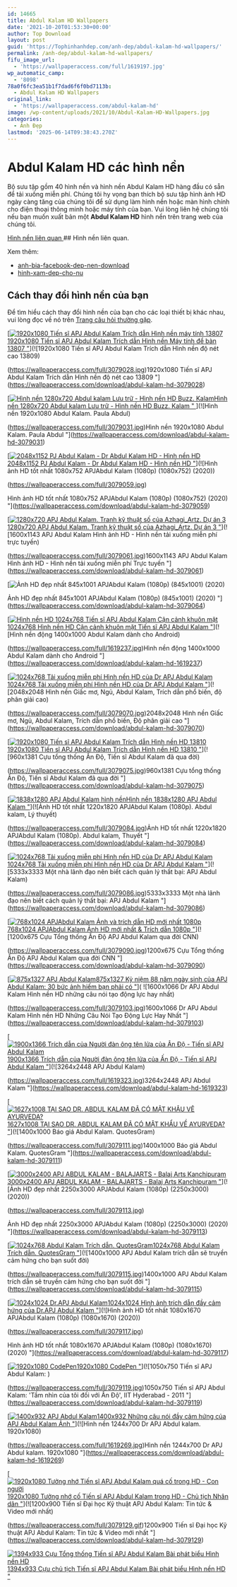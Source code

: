 ```yaml
---
id: 14665
title: Abdul Kalam HD Wallpapers
date: '2021-10-20T01:53:30+00:00'
author: Top Download
layout: post
guid: 'https://Tophinhanhdep.com/anh-dep/abdul-kalam-hd-wallpapers/'
permalink: /anh-dep/abdul-kalam-hd-wallpapers/
fifu_image_url:
  - 'https://wallpaperaccess.com/full/1619197.jpg'
wp_automatic_camp:
  - '8098'
78a0f6fc3ea51b1f7dad6f6f0bd7113b:
  - Abdul Kalam HD Wallpapers
original_link:
  - 'https://wallpaperaccess.com/abdul-kalam-hd'
image: /wp-content/uploads/2021/10/Abdul-Kalam-HD-Wallpapers.jpg
categories:
  - Ảnh Đẹp
lastmod: '2025-06-14T09:38:43.270Z'
---
```

# Abdul Kalam HD các hình nền

Bộ sưu tập gồm 40 hình nền và hình nền Abdul Kalam HD hàng đầu có sẵn để tải xuống miễn phí. Chúng tôi hy vọng bạn thích bộ sưu tập hình ảnh HD ngày càng tăng của chúng tôi để sử dụng làm hình nền hoặc màn hình chính cho điện thoại thông minh hoặc máy tính của bạn. Vui lòng liên hệ chúng tôi nếu bạn muốn xuất bản một **Abdul Kalam HD** hình nền trên trang web của chúng tôi.

[Hình nền liên quan ](#related) ## Hình nền liên quan.

   
 Xem thêm:

   
- [anh-bia-facebook-dep-nen-download](https://tophinhanhdep.com/anh-bia/anh-bia-facebook-dep-nen-download/)
- [hinh-xam-dep-cho-nu](https://tophinhanhdep.com/hinh-xam-dep/hinh-xam-dep-cho-nu/)

## Cách thay đổi hình nền của bạn

Để tìm hiểu cách thay đổi hình nền của bạn cho các loại thiết bị khác nhau, vui lòng đọc về nó trên [Trang câu hỏi thường gặp](https://tophinhanhdep.com/faq/).

  
[[![1920x1080 Tiến sĩ APJ Abdul Kalam Trích dẫn Hình nền máy tính 13807](https://wallpaperaccess.com/full/1619197.jpg)1920x1080 Tiến sĩ APJ Abdul Kalam Trích dẫn Hình nền Máy tính để bàn 13807 "](https://wallpaperaccess.com/download/abdul-kalam-hd-1619197)](![1920x1080 Tiến sĩ APJ Abdul Kalam Trích dẫn Hình nền độ nét cao 13809)

(https://wallpaperaccess.com/full/3079028.jpg)1920x1080 Tiến sĩ APJ Abdul Kalam Trích dẫn Hình nền độ nét cao 13809 "](https://wallpaperaccess.com/download/abdul-kalam-hd-3079028)

[[![Hình nền 1280x720 Abdul kalam Lưu trữ - Hình nền HD Buzz.  Kalam](https://wallpaperaccess.com/full/1619215.jpg)Hình nền 1280x720 Abdul kalam Lưu trữ - Hình nền HD Buzz. Kalam " ](https://wallpaperaccess.com/download/abdul-kalam-hd-1619215)](![Hình nền 1920x1080 Abdul Kalam.  Paula Abdul)

(https://wallpaperaccess.com/full/3079031.jpg)Hình nền 1920x1080 Abdul Kalam. Paula Abdul "](https://wallpaperaccess.com/download/abdul-kalam-hd-3079031)

[[![2048x1152 PJ Abdul Kalam - Dr Abdul Kalam HD - Hình nền HD](https://wallpaperaccess.com/full/3079056.jpg)2048x1152 PJ Abdul Kalam - Dr Abdul Kalam HD - Hình nền HD "](https://wallpaperaccess.com/download/abdul-kalam-hd-3079056)](![Hình ảnh HD tốt nhất 1080x752 APJAbdul Kalam (1080p) (1080x752) (2020))

(https://wallpaperaccess.com/full/3079059.jpg)

Hình ảnh HD tốt nhất 1080x752 APJAbdul Kalam (1080p) (1080x752) (2020) "](https://wallpaperaccess.com/download/abdul-kalam-hd-3079059)

[[![1280x720 APJ Abdul Kalam.  Tranh kỹ thuật số của Azhagi_Artz.  Dự án 3](https://wallpaperaccess.com/full/3079060.jpg)1280x720 APJ Abdul Kalam. Tranh kỹ thuật số của Azhagi\_Artz. Dự án 3 "](https://wallpaperaccess.com/download/abdul-kalam-hd-3079060)](![1600x1143 APJ Abdul Kalam Hình ảnh HD - Hình nền tải xuống miễn phí trực tuyến)

(https://wallpaperaccess.com/full/3079061.jpg)1600x1143 APJ Abdul Kalam Hình ảnh HD - Hình nền tải xuống miễn phí Trực tuyến "](https://wallpaperaccess.com/download/abdul-kalam-hd-3079061)

[![Ảnh HD đẹp nhất 845x1001 APJAbdul Kalam (1080p) (845x1001) (2020)](https://wallpaperaccess.com/full/3079064.jpg)

Ảnh HD đẹp nhất 845x1001 APJAbdul Kalam (1080p) (845x1001) (2020) "](https://wallpaperaccess.com/download/abdul-kalam-hd-3079064)

[[![Hình nền HD 1024x768 Tiến sĩ APJ Abdul Kalam Cận cảnh khuôn mặt](https://wallpaperaccess.com/full/1619321.jpg)1024x768 Hình nền HD Cận cảnh khuôn mặt Tiến sĩ APJ Abdul Kalam "](https://wallpaperaccess.com/download/abdul-kalam-hd-1619321)](![Hình nền động 1400x1000 Abdul Kalam dành cho Android)

(https://wallpaperaccess.com/full/1619237.jpg)Hình nền động 1400x1000 Abdul Kalam dành cho Android "](https://wallpaperaccess.com/download/abdul-kalam-hd-1619237)

[[![1024x768 Tải xuống miễn phí Hình nền HD của Dr APJ Abdul Kalam](https://wallpaperaccess.com/full/1619203.jpg)1024x768 Tải xuống miễn phí Hình nền HD của Dr APJ Abdul Kalam "](https://wallpaperaccess.com/download/abdul-kalam-hd-1619203)](![2048x2048 Hình nền Giấc mơ, Ngủ, Abdul Kalam, Trích dẫn phổ biến, độ phân giải cao)

(https://wallpaperaccess.com/full/3079070.jpg)2048x2048 Hình nền Giấc mơ, Ngủ, Abdul Kalam, Trích dẫn phổ biến, Độ phân giải cao "](https://wallpaperaccess.com/download/abdul-kalam-hd-3079070)

[[![1920x1080 Tiến sĩ APJ Abdul Kalam Trích dẫn Hình nền HD 13810](https://wallpaperaccess.com/full/3079073.jpg)1920x1080 Tiến sĩ APJ Abdul Kalam Trích dẫn Hình nền HD 13810 "](https://wallpaperaccess.com/download/abdul-kalam-hd-3079073)](![960x1381 Cựu tổng thống Ấn Độ, Tiến sĩ Abdul Kalam đã qua đời)

(https://wallpaperaccess.com/full/3079075.jpg)960x1381 Cựu tổng thống Ấn Độ, Tiến sĩ Abdul Kalam đã qua đời "](https://wallpaperaccess.com/download/abdul-kalam-hd-3079075)

 [[![1838x1280 APJ Abdul Kalam hình nền](https://wallpaperaccess.com/full/3079081.jpg)Hình nền 1838x1280 APJ Abdul Kalam "](https://wallpaperaccess.com/download/abdul-kalam-hd-3079081)](![Ảnh HD tốt nhất 1220x1820 APJAbdul Kalam (1080p).  Abdul kalam, Lý thuyết)

(https://wallpaperaccess.com/full/3079084.jpg)Ảnh HD tốt nhất 1220x1820 APJAbdul Kalam (1080p). Abdul kalam, Thuyết "](https://wallpaperaccess.com/download/abdul-kalam-hd-3079084)

[[![1024x768 Tải xuống miễn phí Hình nền HD của Dr APJ Abdul Kalam](https://wallpaperaccess.com/full/1619270.jpg)1024x768 Tải xuống miễn phí Hình nền HD của Dr APJ Abdul Kalam "](https://wallpaperaccess.com/download/abdul-kalam-hd-1619270)](![5333x3333 Một nhà lãnh đạo nên biết cách quản lý thất bại: APJ Abdul Kalam)

(https://wallpaperaccess.com/full/3079086.jpg)5333x3333 Một nhà lãnh đạo nên biết cách quản lý thất bại: APJ Abdul Kalam "](https://wallpaperaccess.com/download/abdul-kalam-hd-3079086)

[[![768x1024 APJAbdul Kalam Ảnh và trích dẫn HD mới nhất 1080p](https://wallpaperaccess.com/full/3079088.jpg)768x1024 APJAbdul Kalam Ảnh HD mới nhất &amp; Trích dẫn 1080p "](https://wallpaperaccess.com/download/abdul-kalam-hd-3079088)](![1200x675 Cựu Tổng thống Ấn Độ APJ Abdul Kalam qua đời CNN)

(https://wallpaperaccess.com/full/3079090.jpg)1200x675 Cựu Tổng thống Ấn Độ APJ Abdul Kalam qua đời CNN "](https://wallpaperaccess.com/download/abdul-kalam-hd-3079090)

[[![875x1327 APJ Abdul Kalam](https://wallpaperaccess.com/full/3079092.jpg)875x1327 Kỷ niệm 88 năm ngày sinh của APJ Abdul Kalam: 30 bức ảnh hiếm bạn phải có "](https://wallpaperaccess.com/download/abdul-kalam-hd-3079092)]( ![1600x1066 Dr APJ Abdul Kalam Hình nền HD những câu nói tạo động lực hay nhất)

(https://wallpaperaccess.com/full/3079103.jpg)1600x1066 Dr APJ Abdul Kalam Hình nền HD Những Câu Nói Tạo Động Lực Hay Nhất "](https://wallpaperaccess.com/download/abdul-kalam-hd-3079103)

[[![1900x1366 Trích dẫn của Người đàn ông tên lửa của Ấn Độ - Tiến sĩ APJ Abdul Kalam](https://wallpaperaccess.com/full/3079106.jpg)1900x1366 Trích dẫn của Người đàn ông tên lửa của Ấn Độ - Tiến sĩ APJ Abdul Kalam "](https://wallpaperaccess.com/download/abdul-kalam-hd-3079106)](![3264x2448 APJ Abdul Kalam)

(https://wallpaperaccess.com/full/1619323.jpg)3264x2448 APJ Abdul Kalam "](https://wallpaperaccess.com/download/abdul-kalam-hd-1619323)

[[![1627x1008 TẠI SAO DR.  ABDUL KALAM ĐÃ CÓ MẬT KHẨU VỀ AYURVEDA?](https://wallpaperaccess.com/full/3079110.jpg)1627x1008 TẠI SAO DR. ABDUL KALAM ĐÃ CÓ MẬT KHẨU VỀ AYURVEDA? "](https://wallpaperaccess.com/download/abdul-kalam-hd-3079110)](![1400x1000 Báo giá Abdul Kalam.  QuotesGram)

(https://wallpaperaccess.com/full/3079111.jpg)1400x1000 Báo giá Abdul Kalam. QuotesGram "](https://wallpaperaccess.com/download/abdul-kalam-hd-3079111)

[[![3000x2400 APJ ABDUL KALAM - BALAJARTS - Balaj Arts Kanchipuram](https://wallpaperaccess.com/full/3079112.jpg)3000x2400 APJ ABDUL KALAM - BALAJARTS - Balaj Arts Kanchipuram "](https://wallpaperaccess.com/download/abdul-kalam-hd-3079112)](![Ảnh HD đẹp nhất 2250x3000 APJAbdul Kalam (1080p) (2250x3000) (2020))

(https://wallpaperaccess.com/full/3079113.jpg)

Ảnh HD đẹp nhất 2250x3000 APJAbdul Kalam (1080p) (2250x3000) (2020) "](https://wallpaperaccess.com/download/abdul-kalam-hd-3079113)

[[![1024x768 Abdul Kalam Trích dẫn.  QuotesGram](https://wallpaperaccess.com/full/3079114.jpg)1024x768 Abdul Kalam Trích dẫn. QuotesGram "](https://wallpaperaccess.com/download/abdul-kalam-hd-3079114)](![1400x1000 APJ Abdul Kalam trích dẫn sẽ truyền cảm hứng cho bạn suốt đời)

(https://wallpaperaccess.com/full/3079115.jpg)1400x1000 APJ Abdul Kalam trích dẫn sẽ truyền cảm hứng cho bạn suốt đời "](https://wallpaperaccess.com/download/abdul-kalam-hd-3079115)

[[![1024x1024 Dr.APJ Abdul Kalam](https://wallpaperaccess.com/full/1619311.jpg)1024x1024 Hình ảnh trích dẫn đầy cảm hứng của Dr.APJ Abdul Kalam "](https://wallpaperaccess.com/download/abdul-kalam-hd-1619311)](![Hình ảnh HD tốt nhất 1080x1670 APJAbdul Kalam (1080p) (1080x1670) (2020))

(https://wallpaperaccess.com/full/3079117.jpg)

Hình ảnh HD tốt nhất 1080x1670 APJAbdul Kalam (1080p) (1080x1670) (2020) "](https://wallpaperaccess.com/download/abdul-kalam-hd-3079117)

[[![1920x1080 CodePen](https://wallpaperaccess.com/full/3079118.jpg)1920x1080 CodePen "](https://wallpaperaccess.com/download/abdul-kalam-hd-3079118)](![1050x750 Tiến sĩ APJ Abdul Kalam: )

(https://wallpaperaccess.com/full/3079119.jpg)1050x750 Tiến sĩ APJ Abdul Kalam: 'Tầm nhìn của tôi đối với Ấn Độ', IIT Hyderabad - 2011 "](https://wallpaperaccess.com/download/abdul-kalam-hd-3079119)

[[![1400x932 APJ Abdul Kalam](https://wallpaperaccess.com/full/3079121.jpg)1400x932 Những câu nói đầy cảm hứng của APJ Abdul Kalam Ảnh "](https://wallpaperaccess.com/download/abdul-kalam-hd-3079121)](![Hình nền 1244x700 Dr APJ Abdul kalam.  1920x1080)

(https://wallpaperaccess.com/full/1619269.jpg)Hình nền 1244x700 Dr APJ Abdul kalam. 1920x1080 "](https://wallpaperaccess.com/download/abdul-kalam-hd-1619269)

[[![1920x1080 Tưởng nhớ Tiến sĩ APJ Abdul Kalam quá cố trong HD - Con người](https://wallpaperaccess.com/full/3079127.jpg)1920x1080 Tưởng nhớ cố Tiến sĩ APJ Abdul Kalam trong HD - Chủ tịch Nhân dân "](https://wallpaperaccess.com/download/abdul-kalam-hd-3079127)](![1200x900 Tiến sĩ Đại học Kỹ thuật APJ Abdul Kalam: Tin tức & Video mới nhất)

(https://wallpaperaccess.com/full/3079129.gif)1200x900 Tiến sĩ Đại học Kỹ thuật APJ Abdul Kalam: Tin tức &amp; Video mới nhất "](https://wallpaperaccess.com/download/abdul-kalam-hd-3079129)

[![1394x933 Cựu Tổng thống Tiến sĩ APJ Abdul Kalam Bài phát biểu Hình nền HD](https://wallpaperaccess.com/full/3079136.jpg)1394x933 Cựu chủ tịch Tiến sĩ APJ Abdul Kalam Bài phát biểu Hình nền HD "](https://wallpaperaccess.com/download/abdul-kalam-hd-3079136)
